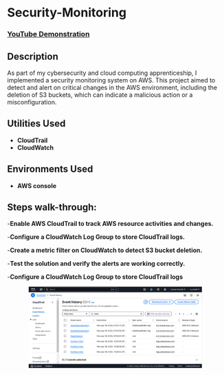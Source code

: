 <h1>Security-Monitoring</h1>

 ### [YouTube Demonstration](https://youtu.be/7eJexJVCqJo)

<h2>Description</h2>
As part of my cybersecurity and cloud computing apprenticeship, I implemented a security monitoring system on AWS. This project aimed to detect and alert on critical changes in the AWS environment, including the deletion of S3 buckets, which can indicate a malicious action or a misconfiguration.
<br />


<h2> Utilities Used</h2>

- <b>CloudTrail</b> 
- <b>CloudWatch</b>

<h2>Environments Used </h2>

- <b>AWS console</b> 

<h2>Steps walk-through:</h2>


-<b>Enable AWS CloudTrail to track AWS resource activities and changes.</b>

-<b>Configure a CloudWatch Log Group to store CloudTrail logs.</b>

-<b>Create a metric filter on CloudWatch to detect S3 bucket deletion.</b>

-<b>Test the solution and verify the alerts are working correctly.</b>

-<b>Configure a CloudWatch Log Group to store CloudTrail logs</b>
<p align="center">
<img src="Cloudtrail.png" width="80%" alt="Disk Sanitization Steps">
<br />
<br />
</p>

<!--
 ```diff
- text in red
+ text in green
! text in orange
# text in gray
@@ text in purple (and bold)@@
```
--!>
